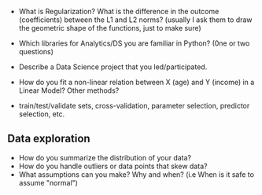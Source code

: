 * What is Regularization? What is the difference in the outcome (coefficients) between the L1 and L2 norms? (usually I ask them to draw the geometric shape of the functions, just to make sure)
* Which libraries for Analytics/DS you are familiar in Python? (0ne or two questions)
* Describe a Data Science project that you led/participated.

* How do you fit a non-linear relation between X (age) and Y (income) in a Linear Model? Other methods?
* train/test/validate sets, cross-validation, parameter selection, predictor selection, etc.

## Data exploration
* How do you summarize the distribution of your data?
* How do you handle outliers or data points that skew data?
* What assumptions can you make? Why and when? (i.e When is it safe to assume "normal")
